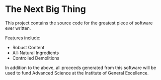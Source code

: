 # The Next Big Thing

This project contains the source code for the greatest piece of software
ever written.

Features include:

* Robust Content
* All-Natural Ingredients
* Controlled Demolitions

In addition to the above, all proceeds generated from this software will
be used to fund Advanced Science at the Institute of General Excellence.